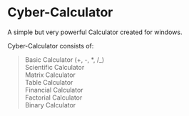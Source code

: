 # Cyber-Calculator
A simple but very powerful Calculator created for windows. 

Cyber-Calculator consists of:

> Basic Calculator (+, -, *, /_)  
> Scientific Calculator  
> Matrix Calculator  
> Table Calculator  
> Financial Calculator  
> Factorial Calculator  
> Binary Calculator  
